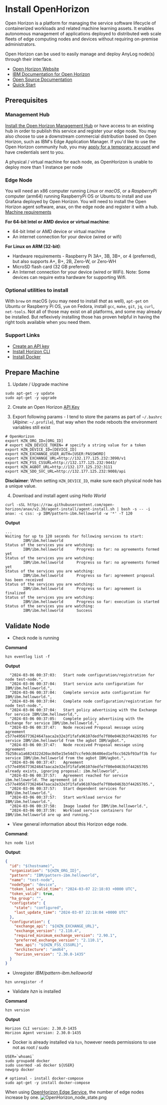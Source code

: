 # Install OpenHorizon

Open Horizon is a platform for managing the service software lifecycle of containerized workloads and related machine 
learning assets. It enables autonomous management of applications deployed to distributed web scale fleets of edge 
computing nodes and devices without requiring on-premise administrators.

Open Horizon can be used to easily manage and deploy AnyLog node(s) through their interface.
* [Open Horizon Website](https://www.lfedge.org/projects/openhorizon/)
* [IBM Documentation for Open Horizon](https://developer.ibm.com/components/open-horizon/)
* [Open Source Documentation](https://open-horizon.github.io/)
* [Quick Start](https://open-horizon.github.io/quick-start/)

## Prerequisites
### Management Hub
[Install the Open Horizon Management Hub](https://open-horizon.github.io/quick-start) or have access to an existing hub in order to publish 
this service and register your edge node.  You may also choose to use a downstream commercial distribution based on Open 
Horizon, such as IBM's Edge Application Manager.  If you'd like to use the Open Horizon community hub, you may 
[apply for a temporary account](https://wiki.lfedge.org/display/LE/Open+Horizon+Management+Hub+Developer+Instance) and have credentials sent to you.

A physical / virtual machine for each node, as OpenHorizon is unable to deploy more than 1 instance per node

### Edge Node
You will need an x86 computer running _Linux_ or _macOS_, or a _RaspberryPi_ computer (arm64) running 
RaspberryPi OS or Ubuntu to install and use Grafana deployed by Open Horizon. You will need to install the Open Horizon 
agent software, anax, on the edge node and register it with a hub. [Machine requirements](https://www.ibm.com/docs/en/eam/4.0?topic=devices-preparing-edge-devicehttps://www.ibm.com/docs/en/eam/4.0?topic=devices-preparing-edge-device)

**For 64-bit Intel or AMD device or virtual machine**:
* 64-bit Intel or AMD device or virtual machine
* An internet connection for your device (wired or wifi)

**For Linux on ARM (32-bit)**:
* Hardware requirements - Raspberry Pi 3A+, 3B, 3B+, or 4 (preferred), but also supports  A+, B+, 2B, Zero-W, or Zero-WH
* MicroSD flash card (32 GB preferred)
* An Internet connection for your device (wired or WiFi). Note: Some devices can require extra hardware for supporting Wifi.

### Optional utilities to install  
With `brew` on macOS (you may need to install _that_ as well), `apt-get` on Ubuntu 
or Raspberry Pi OS, `yum` on Fedora, install `gcc`, `make`, `git`, `jq`, `curl`, `net-tools`.  Not all of those may exist 
on all platforms, and some may already be installed.  But reflexively installing those has proven helpful in having the 
right tools available when you need them.

### Support Links
* [Create an API key](https://www.ibm.com/docs/en/eam/4.3?topic=installation-creating-your-api-key) 
* [Install Horizon CLI](https://www.ibm.com/docs/en/eam/4.1?topic=cli-installing-hzn) 
* [Install Docker](https://docs.docker.com/engine/install/) 

## Prepare Machine
1. Update / Upgrade machine  
```shell
sudo apt-get -y update 
sudo apt-get -y upgrade
```

2. Create an Open Horizon [API Key](https://www.ibm.com/docs/en/eam/4.3?topic=installation-creating-your-api-key)

3. Export following params - I tend to store the params as part of `~/.bashrc` (_Alpine_: `~/.profile`), that way when the node
reboots the environment variables still exist
```shell
# OpenHorizon
export HZN_ORG_ID=[ORG_ID]
# export HZN_DEVICE_TOKEN= # specify a string value for a token
export HZN_DEVICE_ID=[DEVICE_ID] 
export HZN_EXCHANGE_USER_AUTH=[USER:PASSWORD]
export HZN_EXCHANGE_URL=http://132.177.125.232:3090/v1
export HZN_FSS_CSSURL=http://132.177.125.232:9443/
export HZN_AGBOT_URL=http://132.177.125.232:3111
export HZN_SDO_SVC_URL=http://132.177.125.232:9008/api
```
**Disclaimer**: When setting `HZN_DEVICE_ID`, make sure each physical node has a unique value.   

4. Download and install agent using _Hello World_
```shell
curl -sSL https://raw.githubusercontent.com/open-horizon/anax/v2.30/agent-install/agent-install.sh | bash -s -- -i anax: -c css: -p IBM/pattern-ibm.helloworld -w '*' -T 120
```

**Output**
```shell
...
Waiting for up to 120 seconds for following services to start:
        IBM/ibm.helloworld
Status of the services you are watching:
        IBM/ibm.helloworld      Progress so far: no agreements formed yet
Status of the services you are watching:
        IBM/ibm.helloworld      Progress so far: no agreements formed yet
Status of the services you are watching:
        IBM/ibm.helloworld      Progress so far: agreement proposal has been received
Status of the services you are watching:
        IBM/ibm.helloworld      Progress so far: agreement is finalized
Status of the services you are watching:
        IBM/ibm.helloworld      Progress so far: execution is started
Status of the services you are watching:
        IBM/ibm.helloworld      Success
```

## Validate Node 
* Check node is running

**Command**
```shell
hzn eventlog list -f
```
**Output**
```shell
  "2024-03-06 00:37:03:   Start node configuration/registration for node test-node.",
  "2024-03-06 00:37:04:   Start service auto configuration for IBM/ibm.helloworld.",
  "2024-03-06 00:37:04:   Complete service auto configuration for IBM/ibm.helloworld.",
  "2024-03-06 00:37:04:   Complete node configuration/registration for node test-node.",
  "2024-03-06 00:37:04:   Start policy advertising with the Exchange for service IBM/ibm.helloworld.",
  "2024-03-06 00:37:05:   Complete policy advertising with the Exchange for service IBM/ibm.helloworld.",
  "2024-03-06 00:37:47:   Node received Proposal message using agreement c577e4956773624647aaca2e32e3f1fafa96107dedfe7f00e0463b3f44265705 for service IBM/ibm.helloworld from the agbot IBM/agbot.",
  "2024-03-06 00:37:47:   Node received Proposal message using agreement 7b258ca1a6824322d20ac0d5e15e54d7ccfe9dc86486ed1ef6cc562bf93aff3b for service IBM/ibm.helloworld from the agbot IBM/agbot.",
  "2024-03-06 00:37:47:   Agreement c577e4956773624647aaca2e32e3f1fafa96107dedfe7f00e0463b3f44265705 already exists, ignoring proposal: ibm.helloworld",
  "2024-03-06 00:37:57:   Agreement reached for service ibm.helloworld. The agreement id is c577e4956773624647aaca2e32e3f1fafa96107dedfe7f00e0463b3f44265705.",
  "2024-03-06 00:37:57:   Start dependent services for IBM/ibm.helloworld.",
  "2024-03-06 00:37:57:   Start workload service for IBM/ibm.helloworld.",
  "2024-03-06 00:37:58:   Image loaded for IBM/ibm.helloworld.",
  "2024-03-06 00:37:59:   Workload service containers for IBM/ibm.helloworld are up and running."
```


* View general information about this Horizon edge node.

**Command**:
```shell
hzn node list
```

**Output**: 
```json
{
  "id": "$(hostname)",
  "organization": "${HZN_ORG_ID}",
  "pattern": "IBM/pattern-ibm.helloworld",
  "name": "test-node",
  "nodeType": "device",
  "token_last_valid_time": "2024-03-07 22:18:03 +0000 UTC",
  "token_valid": true,
  "ha_group": "",
  "configstate": {
    "state": "configured",
    "last_update_time": "2024-03-07 22:18:04 +0000 UTC"
  },
  "configuration": {
    "exchange_api": "${HZN_EXCHANGE_URL}",
    "exchange_version": "2.110.4",
    "required_minimum_exchange_version": "2.90.1",
    "preferred_exchange_version": "2.110.1",
    "mms_api": "${HZN_FSS_CSSURL}",
    "architecture": "amd64",
    "horizon_version": "2.30.0-1435"
  }
}
```


* Unregister _IBM/pattern-ibm.helloworld_
```shell
hzn unregister -f
```

* Validate _hzn_ is installed 

**Command**
```shell
hzn version
```

**Output**
```shell
Horizon CLI version: 2.30.0-1435
Horizon Agent version: 2.30.0-1435
```

* Docker is already installed via `hzn`, however needs permissions to use not as root / sudo
```shell
USER=`whoami` 
sudo groupadd docker 
sudo usermod -aG docker ${USER} 
newgrp docker

# optional - install docker-compose 
sudo apt-get -y install docker-compose
```

When using [OpenHorizon Edge Service](OpenHorizon_EdgeService.md), the number of edge nodes increase by one. 
![OpenHorizon_node_state.png](../archive/imgs/OpenHorizon_node_state.png)



